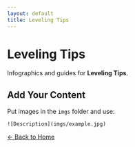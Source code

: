 ```yaml
---
layout: default
title: Leveling Tips
---
```


<div class="container">
<h1>Leveling Tips</h1>
<p>Infographics and guides for <strong>Leveling Tips</strong>.</p>
</div>

## Add Your Content

Put images in the `imgs` folder and use:

`![Description](imgs/example.jpg)`

[← Back to Home](../../index.html)
